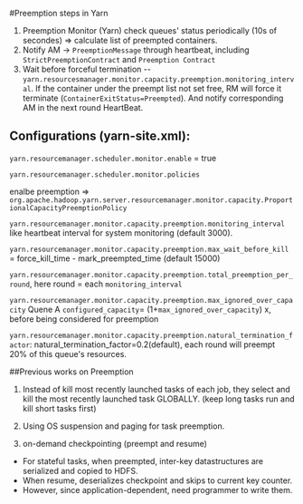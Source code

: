 #Preemption steps in Yarn
1. Preemption Monitor (Yarn) check queues' status periodically (10s of secondes) => calculate list of preempted containers.
2. Notify AM -> `PreemptionMessage` through heartbeat, including `StrictPreemptionContract` and `Preemption Contract`
3. Wait before forceful termination -- `yarn.resourcesmanager.monitor.capacity.preemption.monitoring_interval`. If the container under the preempt list not set free, RM will force it terminate (`ContainerExitStatus=Preempted`). And notify corresponding AM in the next round HeartBeat.

## Configurations (yarn-site.xml):
`yarn.resourcemanager.scheduler.monitor.enable` = true

`yarn.resourcemanager.scheduler.monitor.policies`

enalbe preemption => `org.apache.hadoop.yarn.server.resourcemanager.monitor.capacity.ProportionalCapacityPreemptionPolicy`

`yarn.resourcemanager.monitor.capacity.preemption.monitoring_interval` like heartbeat interval for system monitoring (default 3000).

`yarn.resourcemanager.monitor.capacity.preemption.max_wait_before_kill` = force_kill_time - mark_preempted_time (default 15000)

`yarn.resourcemanager.monitor.capacity.preemption.total_preemption_per_round`, here round = each `monitoring_interval`

`yarn.resourcemanager.monitor.capacity.preemption.max_ignored_over_capacity`  Quene A `configured_capacity`= (1+`max_ignored_over_capacity`) x, before being considered for preemption

`yarn.resourcemanager.monitor.capacity.preemption.natural_termination_factor`: natural_termination_factor=0.2(default), each round will preempt 20% of this queue's resources.


##Previous works on Preemption

1. Instead of kill most recently launched tasks of each job, they select and kill the most recently launched task GLOBALLY. (keep long tasks run and kill short tasks first)

2. Using OS suspension and paging for task preemption.

3. on-demand checkpointing (preempt and resume)
* For stateful tasks, when preempted, inter-key datastructures are serialized and copied to HDFS.
* When resume, deserializes checkpoint and skips to current key counter. 
* However, since application-dependent, need programmer to write them.

